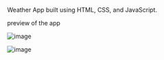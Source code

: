 Weather App built using HTML, CSS, and JavaScript.


preview of the app

![image](https://github.com/Nensi-Rijal/weatherpp-htmlcssjs-01/assets/65943072/c952f3a9-0634-4b58-8705-1f641375e660)

![image](https://github.com/Nensi-Rijal/weatherapp-htmlcssjs-01/assets/65943072/fb61bbd1-59cf-4461-86b4-3d91155a594e)

